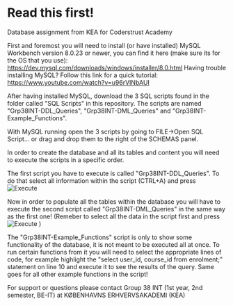 # Read this first!
Database assignment from KEA for Coderstrust Academy

First and foremost you will need to install (or have installed) MySQL Workbench version 8.0.23 or newer, you can find it here (make sure its for the OS that you use): https://dev.mysql.com/downloads/windows/installer/8.0.html
Having trouble installing MySQL? Follow this link for a quick tutorial: https://www.youtube.com/watch?v=u96rVINbAUI

After having installed MySQL, download the 3 SQL scripts found in the folder called "SQL Scripts" in this repository. The scripts are named "Grp38INT-DDL_Queries", "Grp38INT-DML_Queries" and "Grp38INT-Example_Functions".

With MySQL running open the 3 scripts by going to FILE->Open SQL Script... or drag and drop them to the right of the SCHEMAS panel.

In order to create the database and all its tables and content you will need to execute the scripts in a specific order.

The first script you have to execute is called "Grp38INT-DDL_Queries". To do that select all information within the script (CTRL+A) and press ![Execute](https://user-images.githubusercontent.com/80537820/110976053-ba433d80-8360-11eb-83e3-94c671ed706d.png)

Now in order to populate all the tables within the database you will have to execute the second script called "Grp38INT-DML_Queries" in the same way as the first one!
(Remeber to select all the data in the script first and press ![Execute](https://user-images.githubusercontent.com/80537820/110976053-ba433d80-8360-11eb-83e3-94c671ed706d.png) )

The "Grp38INT-Example_Functions" script is only to show some functionality of the database, it is not meant to be executed all at once. To run certain functions from it you will need to select the appropriate lines of code, for example highlight the "select user_id, course_id from enrolment;" statement on line 10 and execute it to see the results of the query. Same goes for all other example functions in the script!

For support or questions please contact Group 38 INT (1st year, 2nd semester, BE-IT) at KØBENHAVNS ERHVERVSAKADEMI (KEA)
